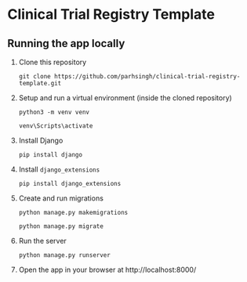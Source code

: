 # Clinical Trial Registry Template

## Running the app locally
1. Clone this repository

	```git clone https://github.com/parhsingh/clinical-trial-registry-template.git```

2. Setup and run a virtual environment (inside the cloned repository)

	```python3 -m venv venv```

	```venv\Scripts\activate```

3. Install Django

	```pip install django```
4. Install ```django_extensions```

	```pip install django_extensions```

5. Create and run migrations

	```python manage.py makemigrations```

	```python manage.py migrate```

6. Run the server

	```python manage.py runserver```

7. Open the app in your browser at http://localhost:8000/